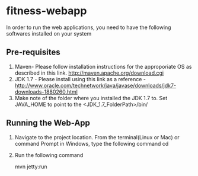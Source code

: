 fitness-webapp
==============
In order to run the web applications, you need to have the following softwares installed on your system

Pre-requisites
-------------------------

1. Maven- Please follow installation instructions for the approporiate OS as described in this link. http://maven.apache.org/download.cgi
2. JDK 1.7 - Please install using this link as a reference - http://www.oracle.com/technetwork/java/javase/downloads/jdk7-downloads-1880260.html
3. Make note of the folder where you installed the JDK 1.7 to. Set  JAVA_HOME to point to the <JDK_1.7_FolderPath>/bin/

Running the Web-App
-------------------------
1. Navigate to the project location. From the terminal(Linux or Mac) or command Prompt in Windows, type the following command
   cd <Project Location>
   
2. Run the following command 

   mvn jetty:run
   
